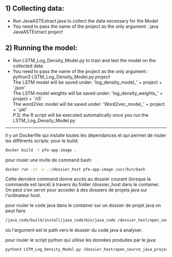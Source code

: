 ## 1) Collecting data:

* Run JavaASTExtract.java to collect the data necessary for the Model <br> 
* You need to pass the name of the project as the only argument : java JavaASTExtract _project_

## 2) Running the model:
* Run LSTM_Log_Density_Model.py to train and test the model on the collected data <br> 
* You need to pass the name of the project as the only argument : python3 LSTM_Log_Density_Model.py _project_  <br> 
The LSTM model will be saved under: 'log_density_model_' + project + '.json' <br>
The LSTM model weights will be saved under: 'log_density_weights_' + project + '.h5' <br>
The word2Vec model will be saved under: 'Word2vec_model_' + project + '.pkl' <br>
P.S: the R script will be executed automatically once you run the LSTM_Log_Density_Model.py

-------------------------

Il y un Dockerfile qui installe toutes les dépendances et qui permet de rouler les différents scripts:
pour le build:
```sh
docker build -t pfe-app-image .
```

pour rouler une invite de command bash:
```sh
docker run -it -v .:/dossier_host pfe-app-image /usr/bin/bash
```

Cette dernière command donne accès au dossier courant (lorsque la commande est lancé) à travers du folder /dossier_host
dans le container. On peut s'en servir pour acceder à des dossiers de projets java sur l'ordinateur host.

pour rouler le code java dans le container sur un dossier de projet java on peut faire
```sh
/java_code/build/install/java_code/bin/java_code /dossier_host/open_source_java_projects/some_java_project_folder
```
où l'argument est le path vers le dossier du code java à analyser.

pour rouler le script python qui utilise les données produites par le java:
```sh
python3 LSTM_Log_Density_Model.py /dossier_host/open_source_java_projects/some_java_project_folder
```